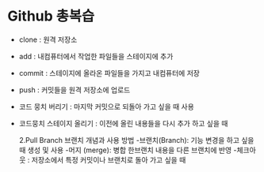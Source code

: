# Github 총복습

- clone : 원격 저장소
- add : 내컴퓨터에서 작업한 파일들을 스테이지에 추가
- commit : 스테이지에 올라온 파일들을 가지고 내컴퓨터에 저장
- push : 커밋들을 원격 저장소에 업로드
- 코드 뭉치 버리기 : 마지막 커밋으로 되돌아 가고 싶을 때 사용
- 코드뭉치 스테이지 올리기 : 이전에 올린 내용들을 다시 추가 하고 싶을 때

  2.Pull Branch 브랜치 개념과 사용 방법 -브랜치(Branch): 기능 변경을 하고 싶을 때 생성 및 사용 -머지 (merge): 병합 한브랜치 내용을 다른 브랜치에 반영 -체크아웃 : 저장소에서 특정 커밋이나 브랜치로 돌아 가고 싶을 때
